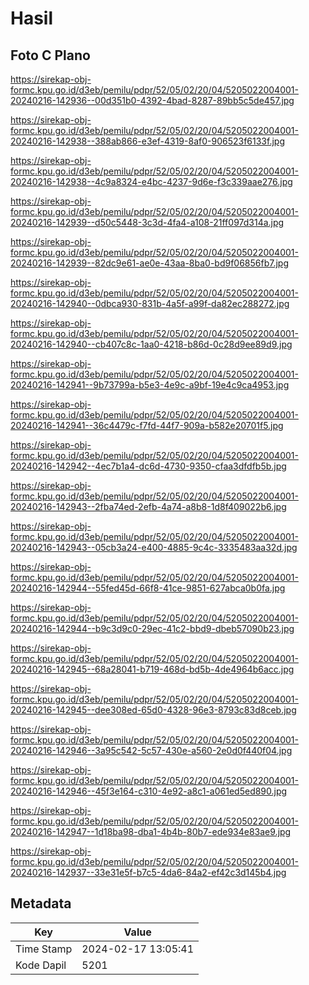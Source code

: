 # Hasil

## Foto C Plano

https://sirekap-obj-formc.kpu.go.id/d3eb/pemilu/pdpr/52/05/02/20/04/5205022004001-20240216-142936--00d351b0-4392-4bad-8287-89bb5c5de457.jpg

https://sirekap-obj-formc.kpu.go.id/d3eb/pemilu/pdpr/52/05/02/20/04/5205022004001-20240216-142938--388ab866-e3ef-4319-8af0-906523f6133f.jpg

https://sirekap-obj-formc.kpu.go.id/d3eb/pemilu/pdpr/52/05/02/20/04/5205022004001-20240216-142938--4c9a8324-e4bc-4237-9d6e-f3c339aae276.jpg

https://sirekap-obj-formc.kpu.go.id/d3eb/pemilu/pdpr/52/05/02/20/04/5205022004001-20240216-142939--d50c5448-3c3d-4fa4-a108-21ff097d314a.jpg

https://sirekap-obj-formc.kpu.go.id/d3eb/pemilu/pdpr/52/05/02/20/04/5205022004001-20240216-142939--82dc9e61-ae0e-43aa-8ba0-bd9f06856fb7.jpg

https://sirekap-obj-formc.kpu.go.id/d3eb/pemilu/pdpr/52/05/02/20/04/5205022004001-20240216-142940--0dbca930-831b-4a5f-a99f-da82ec288272.jpg

https://sirekap-obj-formc.kpu.go.id/d3eb/pemilu/pdpr/52/05/02/20/04/5205022004001-20240216-142940--cb407c8c-1aa0-4218-b86d-0c28d9ee89d9.jpg

https://sirekap-obj-formc.kpu.go.id/d3eb/pemilu/pdpr/52/05/02/20/04/5205022004001-20240216-142941--9b73799a-b5e3-4e9c-a9bf-19e4c9ca4953.jpg

https://sirekap-obj-formc.kpu.go.id/d3eb/pemilu/pdpr/52/05/02/20/04/5205022004001-20240216-142941--36c4479c-f7fd-44f7-909a-b582e20701f5.jpg

https://sirekap-obj-formc.kpu.go.id/d3eb/pemilu/pdpr/52/05/02/20/04/5205022004001-20240216-142942--4ec7b1a4-dc6d-4730-9350-cfaa3dfdfb5b.jpg

https://sirekap-obj-formc.kpu.go.id/d3eb/pemilu/pdpr/52/05/02/20/04/5205022004001-20240216-142943--2fba74ed-2efb-4a74-a8b8-1d8f409022b6.jpg

https://sirekap-obj-formc.kpu.go.id/d3eb/pemilu/pdpr/52/05/02/20/04/5205022004001-20240216-142943--05cb3a24-e400-4885-9c4c-3335483aa32d.jpg

https://sirekap-obj-formc.kpu.go.id/d3eb/pemilu/pdpr/52/05/02/20/04/5205022004001-20240216-142944--55fed45d-66f8-41ce-9851-627abca0b0fa.jpg

https://sirekap-obj-formc.kpu.go.id/d3eb/pemilu/pdpr/52/05/02/20/04/5205022004001-20240216-142944--b9c3d9c0-29ec-41c2-bbd9-dbeb57090b23.jpg

https://sirekap-obj-formc.kpu.go.id/d3eb/pemilu/pdpr/52/05/02/20/04/5205022004001-20240216-142945--68a28041-b719-468d-bd5b-4de4964b6acc.jpg

https://sirekap-obj-formc.kpu.go.id/d3eb/pemilu/pdpr/52/05/02/20/04/5205022004001-20240216-142945--dee308ed-65d0-4328-96e3-8793c83d8ceb.jpg

https://sirekap-obj-formc.kpu.go.id/d3eb/pemilu/pdpr/52/05/02/20/04/5205022004001-20240216-142946--3a95c542-5c57-430e-a560-2e0d0f440f04.jpg

https://sirekap-obj-formc.kpu.go.id/d3eb/pemilu/pdpr/52/05/02/20/04/5205022004001-20240216-142946--45f3e164-c310-4e92-a8c1-a061ed5ed890.jpg

https://sirekap-obj-formc.kpu.go.id/d3eb/pemilu/pdpr/52/05/02/20/04/5205022004001-20240216-142947--1d18ba98-dba1-4b4b-80b7-ede934e83ae9.jpg

https://sirekap-obj-formc.kpu.go.id/d3eb/pemilu/pdpr/52/05/02/20/04/5205022004001-20240216-142937--33e31e5f-b7c5-4da6-84a2-ef42c3d145b4.jpg


## Metadata

| Key        | Value               |
| ---------- | ------------------- |
| Time Stamp | 2024-02-17 13:05:41 |
| Kode Dapil | 5201                |



